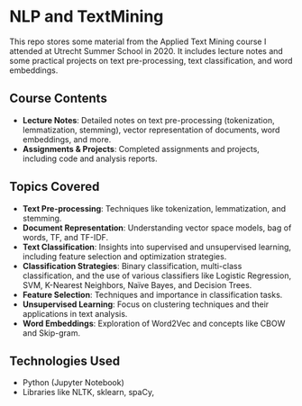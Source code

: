# NLP and TextMining

This repo stores some material from the Applied Text Mining course I attended at Utrecht Summer School in 2020. It includes lecture notes and some practical projects on text pre-processing, text classification, and word embeddings.

## Course Contents
- **Lecture Notes**: Detailed notes on text pre-processing (tokenization, lemmatization, stemming), vector representation of documents, word embeddings, and more.
- **Assignments & Projects**: Completed assignments and projects, including code and analysis reports.

## Topics Covered
- **Text Pre-processing**: Techniques like tokenization, lemmatization, and stemming.
- **Document Representation**: Understanding vector space models, bag of words, TF, and TF-IDF.
- **Text Classification**: Insights into supervised and unsupervised learning, including feature selection and optimization strategies.
- **Classification Strategies**: Binary classification, multi-class classification, and the use of various classifiers like Logistic Regression, SVM, K-Nearest Neighbors, Naïve Bayes, and Decision Trees.
- **Feature Selection**: Techniques and importance in classification tasks.
- **Unsupervised Learning**: Focus on clustering techniques and their applications in text analysis.
- **Word Embeddings**: Exploration of Word2Vec and concepts like CBOW and Skip-gram.

## Technologies Used
- Python (Jupyter Notebook)
- Libraries like NLTK, sklearn, spaCy, 
